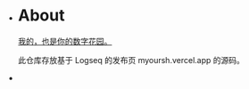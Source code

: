 - # About
  
  [我的，也是你的数字花园。](https://myoursh.vercel.app/)
  
  
  此仓库存放基于 Logseq 的发布页 myoursh.vercel.app 的源码。
-